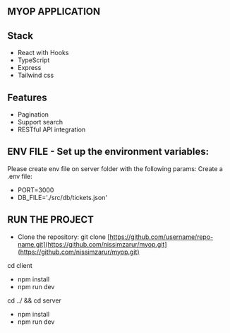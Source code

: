

## MYOP APPLICATION ##

## Stack
- React with Hooks
- TypeScript
- Express
- Tailwind css

## Features
  - Pagination
  - Support search
  - RESTful API integration
    
## ENV FILE - Set up the environment variables:
Please create env file on server folder with the following params:
Create a .env file:
- PORT=3000
- DB_FILE='./src/db/tickets.json'

## RUN THE PROJECT
- Clone the repository:
git clone [https://github.com/username/repo-name.git](https://github.com/nissimzarur/myop.git](https://github.com/nissimzarur/myop.git)

cd client
- npm install
- npm run dev
  
cd ../ && cd server
- npm install
- npm run dev
